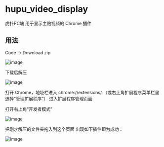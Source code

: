 # hupu_video_display
虎扑PC端 用于显示主贴视频的 Chrome 插件

## 用法
Code -> Download zip

![image](https://user-images.githubusercontent.com/15682227/137614158-3c405675-d350-47af-9159-7b2d30eb659f.png)

下载后解压

![image](https://user-images.githubusercontent.com/15682227/137614365-4faaede6-7e94-494d-b2c4-d3da49f35b1d.png)

打开 Chrome，地址栏进入 chrome://extensions/ 
（或右上角扩展程序菜单栏里选择“管理扩展程序”）
进入扩展程序管理页面

打开右上角“开发者模式”

![image](https://user-images.githubusercontent.com/15682227/137614262-7dd23c63-72bd-4fc9-91a4-1b0f32f3e04c.png)

把刚才解压的文件夹拖入到这个页面
出现如下插件即为成功：

![image](https://user-images.githubusercontent.com/15682227/137614281-98990a04-f3d3-40a0-90d6-8e38f3b0b65c.png)
